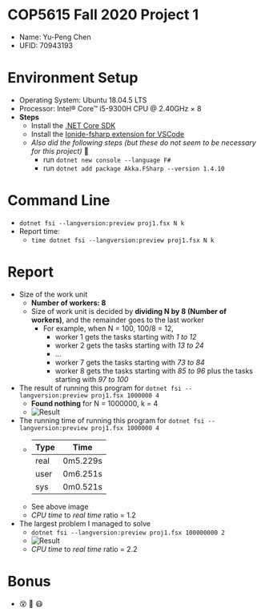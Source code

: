 # COP5615 Fall 2020 Project 1 
  * Name: Yu-Peng Chen
  * UFID: 70943193
# Environment Setup
  * Operating System: Ubuntu 18.04.5 LTS
  * Processor: Intel® Core™ i5-9300H CPU @ 2.40GHz × 8 
  * __Steps__
    * Install the [.NET Core SDK](https://dotnet.microsoft.com/download)
    * Install the [Ionide-fsharp extension for VSCode](https://marketplace.visualstudio.com/items?itemName=Ionide.Ionide-fsharp)
    * *Also did the following steps (but these do not seem to be necessary for this project)* :thinking:
      * run ```dotnet new console --language F#```
      * run ```dotnet add package Akka.FSharp --version 1.4.10```
# Command Line
  * ```dotnet fsi --langversion:preview proj1.fsx N k```
  * Report time:
    * ```time dotnet fsi --langversion:preview proj1.fsx N k```

# Report
  * Size of the work unit
    * __Number of workers: 8__
    * Size of work unit is decided by __dividing N by 8 (Number of workers)__, and the remainder goes to the last worker
      * For example, when N = 100, 100/8 = 12,
        * worker 1 gets the tasks starting with _1 to 12_
        * worker 2 gets the tasks starting with _13 to 24_
        * ...
        * worker 7 gets the tasks starting with _73 to 84_
        * worker 8 gets the tasks starting with _85 to 96_ plus the tasks starting with _97 to 100_
  * The result of running this program for ```dotnet fsi --langversion:preview proj1.fsx 1000000 4```
    * __Found nothing__ for N = 1000000, k = 4
    * ![Result]()
  * The running time of running this program for ```dotnet fsi --langversion:preview proj1.fsx 1000000 4```
    * | Type | Time |
      | ---- | ---- |
      | real | 0m5.229s |
      | user | 0m6.251s |
      | sys  | 0m0.521s |
    * See above image
    * *CPU time* to *real time* ratio = 1.2
  * The largest problem I managed to solve
    * ```dotnet fsi --langversion:preview proj1.fsx 100000000 2```
    * ![Result]()
    * *CPU time* to *real time* ratio = 2.2

# Bonus
  * :dizzy_face: :exploding_head: :mask:
